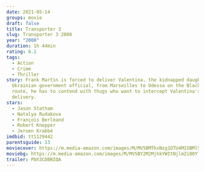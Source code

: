 ```yaml
---
date: 2021-05-14
groups: movie
draft: false
title: Transporter 3
slug: Transporter 3 2008
year: "2008"
duration: 1h 44min
rating: 6.1
tags:
  - Action
  - Crime
  - Thriller
story: Frank Martin is forced to deliver Valentina, the kidnapped daughter of a
  Ukrainian government official, from Marseilles to Odessa on the Black Sea. En
  route, he has to contend with thugs who want to intercept Valentina's safe
  delivery.
stars:
  - Jason Statham
  - Natalya Rudakova
  - François Berléand
  - Robert Knepper
  - Jeroen Krabbé
imdbid: tt1129442
parentsguide: 13
moviecover: https://m.media-amazon.com/images/M/MV5BMTkxNzg1OTU4M15BMl5BanBnXkFtZTcwMjcyMjI5MQ@@._V1_FMjpg_UX490_.jpg
moviebg: https://m.media-amazon.com/images/M/MV5BY2M2MjhkYWItNjlmZi00YTBkLWE3MGItYTkxYTQ3YWEyZTBkXkEyXkFqcGdeQXVyOTc5MDI5NjE@._V1_FMjpg_UX1280_.jpg
trailer: Pbh3CDBNIQA
---
```

